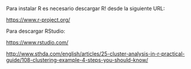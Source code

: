 Para instalar R es necesario descargar R! desde la siguiente URL:

https://www.r-project.org/

Para descargar RStudio:

https://www.rstudio.com/

http://www.sthda.com/english/articles/25-cluster-analysis-in-r-practical-guide/108-clustering-example-4-steps-you-should-know/

